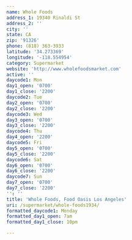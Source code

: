 ```yaml
---
name: Whole Foods
address_1: 19340 Rinaldi St
address_2: ''
city: ''
state: CA
zip: '91326'
phone: (818) 363-3933
latitude: '34.273369'
longitude: '-118.554954'
category: Supermarket
website: 'http://www.wholefoodsmarket.com'
active: ''
daycode1: Mon
day1_open: '0700'
day1_close: '2200'
daycode2: Tue
day2_open: '0700'
day2_close: '2200'
daycode3: Wed
day3_open: '0700'
day3_close: '2200'
daycode4: Thu
day4_open: '2200'
daycode5: Fri
day5_open: '0700'
day5_close: '2200'
daycode6: Sat
day6_open: '0700'
day6_close: '2200'
daycode7: Sun
day7_open: '0700'
day7_close: '2200'
'': ''
title: 'Whole Foods, Food Oasis Los Angeles'
uri: /supermarket/whole-foods1934/
formatted_daycode1: Monday
formatted_day1_open: 7am
formatted_day1_close: 10pm

---
```

